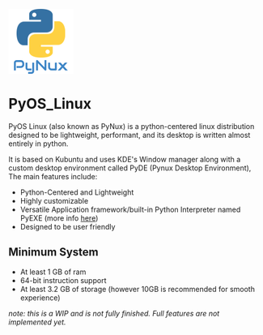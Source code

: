 <img src="./Logo.png"></img>
# PyOS_Linux
PyOS Linux (also known as PyNux) is a python-centered linux distribution designed to be lightweight, performant, and its desktop is written almost entirely in python.

It is based on Kubuntu and uses KDE's Window manager along with a custom desktop environment called PyDE (Pynux Desktop Environment), The main features include:
<ul>
    <li>Python-Centered and Lightweight</li>
    <li>Highly customizable</li>
    <li>Versatile Application framework/built-in Python Interpreter named PyEXE (more info <a href="https://github.com/Captian-obvious/PyEXE">here</a>)</li>
    <li>Designed to be user friendly</li>
</ul>
<h2>Minimum System</h2>
<ul>
    <li>At least 1 GB of ram</li>
    <li>64-bit instruction support</li>
    <li>At least 3.2 GB of storage (however 10GB is recommended for smooth experience)</li>
</ul>

<em>note: this is a WIP and is not fully finished. Full features are not implemented yet.</em>
